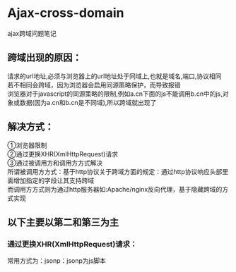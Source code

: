 # Ajax-cross-domain
ajax跨域问题笔记

## 跨域出现的原因：
请求的url地址,必须与浏览器上的url地址处于同域上,也就是域名,端口,协议相同<br>
若不相同会跨域，因为浏览器会启用同源策略保护，而导致报错<br>
浏览器对于javascript的同源策略的限制,例如a.cn下面的js不能调用b.cn中的js,对象或数据(因为a.cn和b.cn是不同域),所以跨域就出现了<br>
## 解决方式：
①浏览器限制<br>
②通过更换XHR(XmlHttpRequest)请求<br>
③通过被调用方和调用方方式解决<br>
所谓被调用方方式：基于http协议关于跨域方面的规定：通过http协议响应头部里面增加指定的字段让其支持跨域<br>
而调用方方式则为通过http服务器如:Apache/nginx反向代理，基于隐藏跨域的方式实现
## 以下主要以第二和第三为主
### 通过更换XHR(XmlHttpRequest)请求：
常用方式为：jsonp：jsonp为js脚本<script>，因为JSONP之所以能够用来解决跨域方案,主要是因为 <script> 脚本拥有跨域能力。<br>
但是后台需要改动需要继承 AbstractJsonpResponseBodyAdvice类 构造方法调用父类来实现后台默认的协议（前后端默认为callback）<br>
	
	
#### jsonp缺点:
1.服务器需要改动<br>
2.只支持get请求，不支持post请求<br>
3.发送的不是XHR请求，最好通过解决URL跨域比较好<br>
		
### 通过被调用方和调用方方式解决：
#### 被调用方方式:
可以通过filter实现，若为简单协议：即方法为：post,get,head,请求header里面无自定义头，且Content-Type为以下几种：<br>
text/plain,multipart/form-data,application/x-www-form-urlencoded<br>
在filter中：<br>
```java
public void doFilter(ServletRequest request, ServletResponse response, FilterChain chain)
			throws IOException, ServletException {
		HttpServletResponse res = (HttpServletResponse) response;
		//*可以换成详细地址
		res.addHeader("Access-Control-Allow-Origin", "*");
		//*可以换成详细get/post方法
		res.addHeader("Access-Control-Allow-Methods", "*");
		chain.doFilter(request, response);
	}
```
若为非简单协议：在工作中常见的有：put,delete方法的ajax请求,发送json格式的ajax请求以及带自定义头的ajax请求<br>
需要在header中加Content-Type
```java
public void doFilter(ServletRequest request, ServletResponse response, FilterChain chain)
			throws IOException, ServletException {
		HttpServletResponse res = (HttpServletResponse) response;
		//*可以换成详细地址
		res.addHeader("Access-Control-Allow-Origin", "*");
		//*可以换成详细方法
		res.addHeader("Access-Control-Allow-Methods", "*");
		//非简单协议需要加Content-Type
		res.addHeader("Access-Control-Allow-Header", "Content-Type");
		//设置浏览器缓存头时间
		res.addHeader("Access-Control-Max-Age", "3600");
		chain.doFilter(request, response);
	}
```
##### 注意：带cookie的时候，origin必须是全匹配，不能使用*，且需要设置Credentials==true
```java
public void doFilter(ServletRequest request, ServletResponse response, FilterChain chain)
			throws IOException, ServletException {
		HttpServletResponse res = (HttpServletResponse) response;
		//带cookie的时候，origin必须是全匹配，不能使用*
		res.addHeader("Access-Control-Allow-Origin", "http://localhost:8081");
		//*可以换成详细方法
		res.addHeader("Access-Control-Allow-Methods", "*");
		//非简单协议需要加Content-Type
		res.addHeader("Access-Control-Allow-Header", "Content-Type");
		//设置浏览器缓存头时间
		res.addHeader("Access-Control-Max-Age", "3600");
		chain.doFilter(request, response);
		
		//enable cookie
		res.addHeader("Access-Control-Allow-Credentials", "true");
	}
```
由于带cookie的时候，origin必须是全匹配，不能使用*，所以其他端口无法使用，因此可以利用request.getHeader获取orgin实现通用匹配:
```java
public void doFilter(ServletRequest request, ServletResponse response, FilterChain chain)
			throws IOException, ServletException {

		HttpServletResponse res = (HttpServletResponse) response;
		
		HttpServletRequest req = (HttpServletRequest) request;
		
		String origin = req.getHeader("Origin");
		
		if (!org.springframework.util.StringUtils.isEmpty(origin)) {
			//带cookie的时候，origin必须是全匹配，不能使用*
			res.addHeader("Access-Control-Allow-Origin", origin);			
		}
		
		res.addHeader("Access-Control-Allow-Methods", "*");
		
		String headers = req.getHeader("Access-Control-Request-Headers");
		
		// 支持所有自定义头
		if (!org.springframework.util.StringUtils.isEmpty(headers)) {
			res.addHeader("Access-Control-Allow-Headers", headers);			
		}
		
		res.addHeader("Access-Control-Max-Age", "3600");
		
		// enable cookie
		res.addHeader("Access-Control-Allow-Credentials", "true");
		
		chain.doFilter(request, response);
	}
```
##### 若在spirng框架上解决被调用方：只需要在跨域controller类或者方法上加上@CrossOrigin注解
##### Apache/nginx服务器：

#### 被调用方方式:
Apache服务器：<br>
nginx服务器：反向代理<br>






